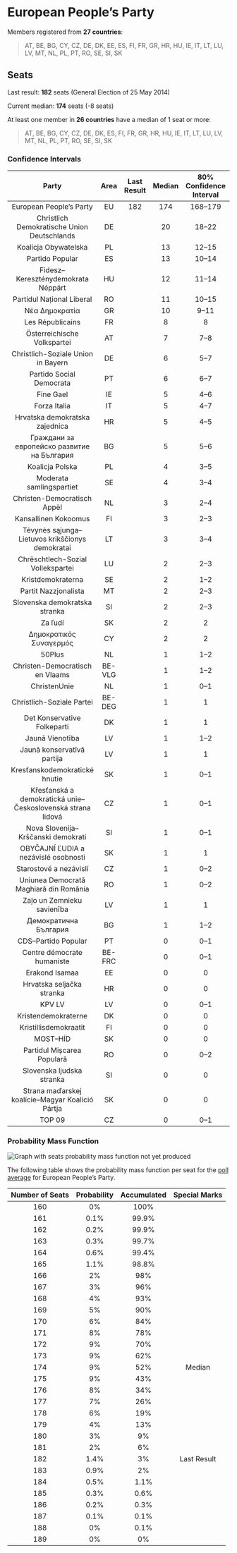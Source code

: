 # European People’s Party

Members registered from **27 countries**:

> AT, BE, BG, CY, CZ, DE, DK, EE, ES, FI, FR, GR, HR, HU, IE, IT, LT, LU, LV, MT, NL, PL, PT, RO, SE, SI, SK

## Seats

Last result: **182** seats (General Election of 25 May 2014)

Current median: **174** seats (-8 seats)

At least one member in **26 countries** have a median of 1 seat or more:

> AT, BE, BG, CY, CZ, DE, DK, ES, FI, FR, GR, HR, HU, IE, IT, LT, LU, LV, MT, NL, PL, PT, RO, SE, SI, SK

### Confidence Intervals

| Party | Area | Last Result | Median | 80% Confidence Interval | 90% Confidence Interval | 95% Confidence Interval | 99% Confidence Interval |
|:-----:|:----:|:-----------:|:------:|:-----------------------:|:-----------------------:|:-----------------------:|:-----------------------:|
| European People’s Party | EU | 182 | 174 | 168–179 | 167–181 | 166–182 | 163–185 |
| Christlich Demokratische Union Deutschlands | DE | | 20 | 18–22 | 18–23 | 18–23 | 17–24 |
| Koalicja Obywatelska | PL | | 13 | 12–15 | 11–15 | 11–16 | 11–16 |
| Partido Popular | ES | | 13 | 10–14 | 10–14 | 10–14 | 10–15 |
| Fidesz–Kereszténydemokrata Néppárt | HU | | 12 | 11–14 | 11–14 | 11–14 | 11–15 |
| Partidul Național Liberal | RO | | 11 | 10–15 | 10–15 | 9–15 | 9–16 |
| Νέα Δημοκρατία | GR | | 10 | 9–11 | 9–11 | 9–11 | 9–11 |
| Les Républicains | FR | | 8 | 8 | 8 | 8 | 8 |
| Österreichische Volkspartei | AT | | 7 | 7–8 | 7–8 | 7–8 | 6–8 |
| Christlich-Soziale Union in Bayern | DE | | 6 | 5–7 | 5–7 | 4–7 | 4–8 |
| Partido Social Democrata | PT | | 6 | 6–7 | 5–7 | 5–7 | 5–8 |
| Fine Gael | IE | | 5 | 4–6 | 4–6 | 4–6 | 4–7 |
| Forza Italia | IT | | 5 | 4–7 | 4–7 | 4–8 | 3–8 |
| Hrvatska demokratska zajednica | HR | | 5 | 4–5 | 4–6 | 4–6 | 4–6 |
| Граждани за европейско развитие на България | BG | | 5 | 5–6 | 5–6 | 5–6 | 5–6 |
| Koalicja Polska | PL | | 4 | 3–5 | 2–5 | 2–6 | 0–6 |
| Moderata samlingspartiet | SE | | 4 | 3–4 | 3–4 | 3–4 | 3–4 |
| Christen-Democratisch Appèl | NL | | 3 | 2–4 | 2–4 | 2–4 | 2–4 |
| Kansallinen Kokoomus | FI | | 3 | 2–3 | 2–3 | 2–3 | 2–3 |
| Tėvynės sąjunga–Lietuvos krikščionys demokratai | LT | | 3 | 3–4 | 3–4 | 3–4 | 3–4 |
| Chrëschtlech-Sozial Vollekspartei | LU | | 2 | 2–3 | 2–3 | 2–3 | 2–3 |
| Kristdemokraterna | SE | | 2 | 1–2 | 1–2 | 1–2 | 1–2 |
| Partit Nazzjonalista | MT | | 2 | 2–3 | 2–3 | 2–3 | 2–3 |
| Slovenska demokratska stranka | SI | | 2 | 2–3 | 2–3 | 2–3 | 1–3 |
| Za ľudí | SK | | 2 | 2 | 1–2 | 1–2 | 1–2 |
| Δημοκρατικός Συναγερμός | CY | | 2 | 2 | 2 | 2 | 2 |
| 50Plus | NL | | 1 | 1–2 | 0–2 | 0–2 | 0–2 |
| Christen-Democratisch en Vlaams | BE-VLG | | 1 | 1–2 | 1–2 | 1–2 | 1–2 |
| ChristenUnie | NL | | 1 | 0–1 | 0–1 | 0–2 | 0–2 |
| Christlich-Soziale Partei | BE-DEG | | 1 | 1 | 1 | 1 | 1 |
| Det Konservative Folkeparti | DK | | 1 | 1 | 1 | 1 | 0–1 |
| Jaunā Vienotība | LV | | 1 | 1–2 | 1–2 | 1–2 | 1–2 |
| Jaunā konservatīvā partija | LV | | 1 | 1 | 1 | 1 | 1 |
| Kresťanskodemokratické hnutie | SK | | 1 | 0–1 | 0–1 | 0–1 | 0–1 |
| Křesťanská a demokratická unie–Československá strana lidová | CZ | | 1 | 0–1 | 0–1 | 0–1 | 0–2 |
| Nova Slovenija–Krščanski demokrati | SI | | 1 | 0–1 | 0–1 | 0–1 | 0–1 |
| OBYČAJNÍ ĽUDIA a nezávislé osobnosti | SK | | 1 | 1 | 0–1 | 0–1 | 0–1 |
| Starostové a nezávislí | CZ | | 1 | 0–2 | 0–2 | 0–2 | 0–2 |
| Uniunea Democrată Maghiară din România | RO | | 1 | 0–2 | 0–2 | 0–2 | 0–2 |
| Zaļo un Zemnieku savienība | LV | | 1 | 1 | 1 | 1 | 1 |
| Демократична България | BG | | 1 | 1–2 | 1–2 | 1–2 | 1–2 |
| CDS–Partido Popular | PT | | 0 | 0–1 | 0–1 | 0–1 | 0–1 |
| Centre démocrate humaniste | BE-FRC | | 0 | 0–1 | 0–1 | 0–1 | 0–1 |
| Erakond Isamaa | EE | | 0 | 0 | 0 | 0 | 0 |
| Hrvatska seljačka stranka | HR | | 0 | 0 | 0 | 0 | 0 |
| KPV LV | LV | | 0 | 0–1 | 0–1 | 0–1 | 0–1 |
| Kristendemokraterne | DK | | 0 | 0 | 0 | 0 | 0 |
| Kristillisdemokraatit | FI | | 0 | 0 | 0 | 0 | 0 |
| MOST–HÍD | SK | | 0 | 0 | 0 | 0–1 | 0–1 |
| Partidul Mișcarea Populară | RO | | 0 | 0–2 | 0–2 | 0–2 | 0–2 |
| Slovenska ljudska stranka | SI | | 0 | 0 | 0 | 0 | 0 |
| Strana maďarskej koalície–Magyar Koalíció Pártja | SK | | 0 | 0 | 0 | 0 | 0–1 |
| TOP 09 | CZ | | 0 | 0–1 | 0–1 | 0–1 | 0–1 |

### Probability Mass Function

![Graph with seats probability mass function not yet produced](average-2019-11-30-seats-pmf-europeanpeople’sparty.png "Seats Probability Mass Function")

The following table shows the probability mass function per seat for the [poll average](average-2019-11-30.html) for European People’s Party.

| Number of Seats | Probability | Accumulated | Special Marks |
|:---------------:|:-----------:|:-----------:|:-------------:|
| 160 | 0% | 100% |  |
| 161 | 0.1% | 99.9% |  |
| 162 | 0.2% | 99.9% |  |
| 163 | 0.3% | 99.7% |  |
| 164 | 0.6% | 99.4% |  |
| 165 | 1.1% | 98.8% |  |
| 166 | 2% | 98% |  |
| 167 | 3% | 96% |  |
| 168 | 4% | 93% |  |
| 169 | 5% | 90% |  |
| 170 | 6% | 84% |  |
| 171 | 8% | 78% |  |
| 172 | 9% | 70% |  |
| 173 | 9% | 62% |  |
| 174 | 9% | 52% | Median |
| 175 | 9% | 43% |  |
| 176 | 8% | 34% |  |
| 177 | 7% | 26% |  |
| 178 | 6% | 19% |  |
| 179 | 4% | 13% |  |
| 180 | 3% | 9% |  |
| 181 | 2% | 6% |  |
| 182 | 1.4% | 3% | Last Result |
| 183 | 0.9% | 2% |  |
| 184 | 0.5% | 1.1% |  |
| 185 | 0.3% | 0.6% |  |
| 186 | 0.2% | 0.3% |  |
| 187 | 0.1% | 0.1% |  |
| 188 | 0% | 0.1% |  |
| 189 | 0% | 0% |  |


